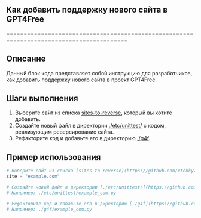 ## Как добавить поддержку нового сайта в GPT4Free
=========================================================================================

Описание
-------------------------
Данный блок кода представляет собой инструкцию для разработчиков, как добавить поддержку нового сайта в проект GPT4Free.

Шаги выполнения
-------------------------
1. Выберите сайт из списка [sites-to-reverse](https://github.com/xtekky/gpt4free/issues/40), который вы хотите добавить.
2. Создайте новый файл в директории [./etc/unittest/](https://github.com/xtekky/gpt4free/tree/main/etc/unittest/) с кодом, реализующим реверсирование сайта.
3. Рефакторите код и добавьте его в директорию [./g4f](https://github.com/xtekky/gpt4free/tree/main/g4f).

Пример использования
-------------------------

```python
# Выберите сайт из списка [sites-to-reverse](https://github.com/xtekky/gpt4free/issues/40).
site = "example.com"

# Создайте новый файл в директории [./etc/unittest/](https://github.com/xtekky/gpt4free/tree/main/etc/unittest/) с кодом, реализующим реверсирование сайта.
# Например: ./etc/unittest/example_com.py

# Рефакторите код и добавьте его в директорию [./g4f](https://github.com/xtekky/gpt4free/tree/main/g4f).
# Например: ./g4f/example_com.py